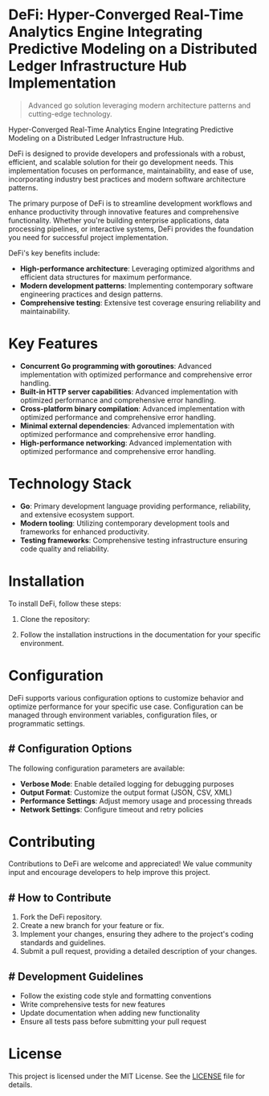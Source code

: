 <!-- fallback_DeFi_20251029005544_54964 -->

# DeFi: Hyper-Converged Real-Time Analytics Engine Integrating Predictive Modeling on a Distributed Ledger Infrastructure Hub Implementation
> Advanced go solution leveraging modern architecture patterns and cutting-edge technology.

Hyper-Converged Real-Time Analytics Engine Integrating Predictive Modeling on a Distributed Ledger Infrastructure Hub.

DeFi is designed to provide developers and professionals with a robust, efficient, and scalable solution for their go development needs. This implementation focuses on performance, maintainability, and ease of use, incorporating industry best practices and modern software architecture patterns.

The primary purpose of DeFi is to streamline development workflows and enhance productivity through innovative features and comprehensive functionality. Whether you're building enterprise applications, data processing pipelines, or interactive systems, DeFi provides the foundation you need for successful project implementation.

DeFi's key benefits include:

* **High-performance architecture**: Leveraging optimized algorithms and efficient data structures for maximum performance.
* **Modern development patterns**: Implementing contemporary software engineering practices and design patterns.
* **Comprehensive testing**: Extensive test coverage ensuring reliability and maintainability.

# Key Features

* **Concurrent Go programming with goroutines**: Advanced implementation with optimized performance and comprehensive error handling.
* **Built-in HTTP server capabilities**: Advanced implementation with optimized performance and comprehensive error handling.
* **Cross-platform binary compilation**: Advanced implementation with optimized performance and comprehensive error handling.
* **Minimal external dependencies**: Advanced implementation with optimized performance and comprehensive error handling.
* **High-performance networking**: Advanced implementation with optimized performance and comprehensive error handling.

# Technology Stack

* **Go**: Primary development language providing performance, reliability, and extensive ecosystem support.
* **Modern tooling**: Utilizing contemporary development tools and frameworks for enhanced productivity.
* **Testing frameworks**: Comprehensive testing infrastructure ensuring code quality and reliability.

# Installation

To install DeFi, follow these steps:

1. Clone the repository:


2. Follow the installation instructions in the documentation for your specific environment.

# Configuration

DeFi supports various configuration options to customize behavior and optimize performance for your specific use case. Configuration can be managed through environment variables, configuration files, or programmatic settings.

## # Configuration Options

The following configuration parameters are available:

* **Verbose Mode**: Enable detailed logging for debugging purposes
* **Output Format**: Customize the output format (JSON, CSV, XML)
* **Performance Settings**: Adjust memory usage and processing threads
* **Network Settings**: Configure timeout and retry policies

# Contributing

Contributions to DeFi are welcome and appreciated! We value community input and encourage developers to help improve this project.

## # How to Contribute

1. Fork the DeFi repository.
2. Create a new branch for your feature or fix.
3. Implement your changes, ensuring they adhere to the project's coding standards and guidelines.
4. Submit a pull request, providing a detailed description of your changes.

## # Development Guidelines

* Follow the existing code style and formatting conventions
* Write comprehensive tests for new features
* Update documentation when adding new functionality
* Ensure all tests pass before submitting your pull request

# License

This project is licensed under the MIT License. See the [LICENSE](https://github.com/LuisFillipe1/DeFi/blob/main/LICENSE) file for details.
